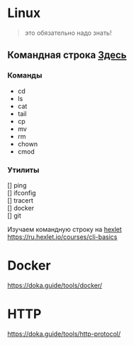 # Linux
> это обязательно надо знать!
## Командная строка [Здесь](https://ru.hexlet.io/courses/cli-basics)
### Команды
- cd
- ls
- cat
- tail  
- cp  
- mv
- rm
- chown
- cmod

### Утилиты
[] ping  
[] ifconfig  
[] tracert  
[] docker  
[] git  

Изучаем командную строку на [hexlet](https://ru.hexlet.io/courses/cli-basics "изучаем командную строку")  
<https://ru.hexlet.io/courses/cli-basics>

# Docker
<https://doka.guide/tools/docker/>

# HTTP  
<https://doka.guide/tools/http-protocol/>
